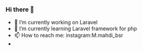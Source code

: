 ### Hi there 👋

<!--
**mahdi-baseri/mahdi-baseri** is a ✨ _special_ ✨ repository because its `README.md` (this file) appears on your GitHub profile.

Here are some ideas to get you started:
-->
- 🔭 I’m currently working on Laravel
- 🌱 I’m currently learning Laravel framework for php
- 📫 How to reach me: instagram:M.mahdi_bsr
- <!-- 
- 👯 I’m looking to collaborate on ...
- 🤔 I’m looking for help with ...
- 💬 Ask me about ...
- 😄 Pronouns: ...
- ⚡ Fun fact: ...
-->

